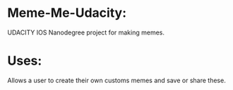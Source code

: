 # Meme-Me-Udacity:
UDACITY IOS Nanodegree project for making memes.

# Uses:
Allows a user to create their own customs memes and save or share these.
